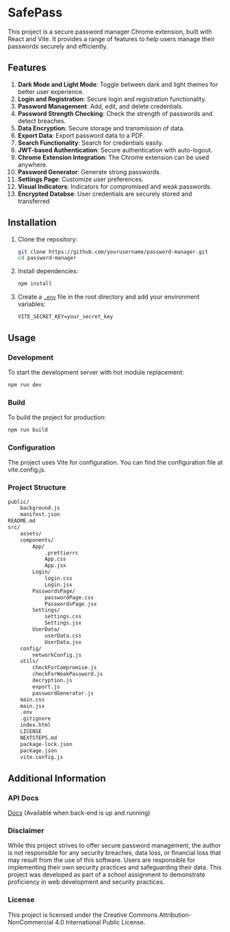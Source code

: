 # SafePass

This project is a secure password manager Chrome extension, built with React and Vite. It provides a range of features to help users manage their passwords securely and efficiently.

## Features

1. **Dark Mode and Light Mode**: Toggle between dark and light themes for better user experience.
2. **Login and Registration**: Secure login and registration functionality.
3. **Password Management**: Add, edit, and delete credentials.
4. **Password Strength Checking**: Check the strength of passwords and detect breaches.
5. **Data Encryption**: Secure storage and transmission of data.
6. **Export Data**: Export password data to a PDF.
7. **Search Functionality**: Search for credentials easily.
8. **JWT-based Authentication**: Secure authentication with auto-logout.
9. **Chrome Extension Integration**: The Chrome extension can be used anywhere.
10. **Password Generator**: Generate strong passwords.
11. **Settings Page**: Customize user preferences.
12. **Visual Indicators**: Indicators for compromised and weak passwords.
13. **Encrypted Databse**: User credentials are securely stored and transferred

## Installation

1. Clone the repository:
    ```sh
    git clone https://github.com/yourusername/password-manager.git
    cd password-manager
    ```

2. Install dependencies:
    ```sh
    npm install
    ```

3. Create a <a href="https://www.npmjs.com/package/dotenv" target="_blank">`.env`</a> file in the root directory and add your environment variables:
    ```env
    VITE_SECRET_KEY=your_secret_key
    ```

## Usage

### Development

To start the development server with hot module replacement:
```sh
npm run dev
```

### Build
To build the project for production:

```sh
npm run build
```

### Configuration
The project uses Vite for configuration. You can find the configuration file at vite.config.js.


### Project Structure

```sh
public/
    background.js
    manifest.json
README.md
src/
    assets/
    components/
        App/
            .prettierrc
            App.css
            App.jsx
        Login/
            login.css
            Login.jsx
        PasswordsPage/
            passwordPage.css
            PasswordsPage.jsx
        Settings/
            settings.css
            Settings.jsx
        UserData/
            userData.css
            UserData.jsx
    config/
        networkConfig.js
    utils/
        checkForCompromise.js
        checkForWeakPassword.js
        decryption.js
        export.js
        passwordGenerator.js
    main.css
    main.jsx
    .env
    .gitignore
    index.html
    LICENSE
    NEXTSTEPS.md
    package-lock.json
    package.json
    vite.config.js
```
## Additional Information

### API Docs

<a href="http://localhost:8080/swagger-ui/index.html#/" target="_blank">Docs</a> (Available when back-end is up and running)

### Disclaimer
While this project strives to offer secure password management, the author is not responsible for any security breaches, data loss, or financial loss that may result from the use of this software. Users are responsible for implementing their own security practices and safeguarding their data. This project was developed as part of a school assignment to demonstrate proficiency in web development and security practices.

### License
This project is licensed under the Creative Commons Attribution-NonCommercial 4.0 International Public License.